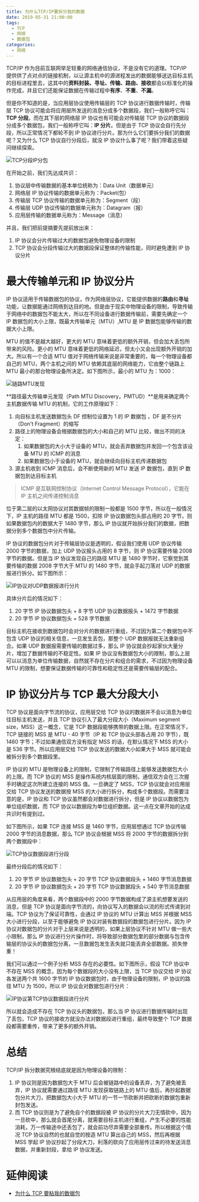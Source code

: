 ```yaml
---
title: 为什么TCP/IP要拆分我的数据
date: 2019-05-31 21:00:00
tags:
  - TCP
  - 网络
  - 数据包
categories:
  - 网络
---
```


TCP/IP 作为目前互联网举足轻重的网络通信协议，不是没有它的道理。TCP/IP 提供供了点对点的链接机制，以让源主机中的源进程发出的数据能够送达目标主机的目标进程里去，这其中的**资料封装、寻址、传输、路由、接收**都会以标准化的操作完成，并且它们还能保证数据在传输过程中**有序**、**不重**、**不漏**。

但是你不知道的是，当应用层协议使用传输层的 TCP 协议进行数据传输时，传输层 TCP 协议可能会将应用层所发送的消息分成多个数据段，我们一般称呼它叫：**TCP 分段**。而在其下层的网络层 IP 协议也有可能会对传输层 TCP 协议的数据段分成多个数据包，我们一般称呼它叫：**IP 分片**。但是由于 TCP 协议会自行先分段，所以正常情况下都轮不到 IP 协议进行分片。那为什么它们要拆分我们的数据呢？又为什么 TCP 协议自行分段后，就没 IP 协议什么事了呢？我们带着这些疑问继续探索。

<!--more-->

![TCP分段IP分包](https://cdn.jsdelivr.net/gh/aaronlam/imghosting/20201031123646.png)

在开始之前，我们先达成共识：

1. 协议层中传输数据的基本单位统称为：Data Unit（数据单元）
2. 网络层 IP 协议传输的数据单元称为：Packet(包）
3. 传输层 TCP 协议传输的数据单元称为：Segment（段）
4. 传输层 UDP 协议传输的数据单元称为：Datagram（报）
5. 应用层传输的数据单元称为：Message（消息）

并且，我们把前提摘要先提前放出来：

1. IP 协议会分片传输过大的数据包避免物理设备的限制
2. TCP 协议会分段传输过大的数据段保证整体的传输性能，同时避免遭到 IP 协议分片

# 最大传输单元和 IP 协议分片

IP 协议适用于传输数据包的协议，作为网络层协议，它能提供数据的**路由**和**寻址**功能，让数据能通过网络到达目的地。但是由于现实中物理设备的限制，导致传输于网络中的数据包不能太大，所以在不同设备进行数据传输前，需要先确定一个 IP 数据包的大小上限，既最大传输单元（MTU）,MTU 是 IP 数据包能够传输的数据大小上限。

MTU 的值不是越大越好，更大的 MTU 意味着更低的额外开销，但会加大丢包所带来的风险。更小的 MTU 意味着更低的网络延迟，但太小又会出现额外开销的加大。所以有一个合适 MTU 值对于网络传输来说是非常重要的，每一个物理设备都自己的 MTU，两个主机之间的 MTU 依赖其底层的网络能力，它由整个链路上 MTU 最小的那台物理设备所决定。如下图所示，最小的 MTU 为：1000：

![链路MTU发现](https://cdn.jsdelivr.net/gh/aaronlam/imghosting/20201031133126.png)

**路径最大传输单元发现（Path MTU Discovery，PMTUD）**是用来确定两个主机数据传输 MTU 的机制，它的工作原理如下：

1. 向目标主机发送数据包头 DF 控制位设置为 1 的 IP 数据包 ，DF 是不分片（Don't Fragment）的缩写
2. 路径上的物理设备会根据数据包的大小和自己的 MTU 比较，做出不同的决定：
   1. 如果数据包的大小大于设备的 MTU，就会丢弃数据包并发回一个包含该设备 MTU 的 ICMP 的消息
   2. 如果数据包小于设备的 MTU，就会继续向目标主机传递数据包
3. 源主机收到 ICMP 消息后，会不断使用新的 MTU 发送 IP 数据包，直到 IP 数据包到达目标主机

> ICMP 是互联网控制协议（Internet Control Message Protocol），它能在 IP 主机之间传递控制消息

位于第二层的以太网协议对其数据帧的限制一般都是 1500 字节，所以在一般情况下，IP 主机的路径 MTU 都是 1500，扣除 IP 协议数据包头部占用的 20 字节，则如果数据包内的数据大于 1480 字节，那么 IP 协议就开始拆分我们的数据，把数据分到多个数据包中分片传输。

IP 协议的数据包分片对于传输层协议是透明的，假设我们使用 UDP 协议传输 2000 字节的数据，加上 UDP 协议报头占用的 8 字节，则 IP 协议需要传输 2008 字节的数据。但是当 IP 协议发现自己的路径 MTU 是 1480 字节时，它察觉到其要传输的数据 2008 字节大于 MTU 的 1480 字节，就会手起刀落对 UDP 的数据报进行拆分。如下图所示：

![IP协议对UDP数据报进行分片](https://cdn.jsdelivr.net/gh/aaronlam/imghosting/20201031141508.png)

具体分片后的情况如下：

1. 20 字节 IP 协议数据包头 + 8 字节 UDP 协议数据报头 + 1472 字节数据
2. 20 字节 IP 协议数据包头 + 528 字节数据

目标主机在接收到数据包时会对分片的数据进行重组，不过因为第二个数据包中不包含 UDP 协议的相关信息，一旦发生丢包，那整个 UDP 数据报就无法重新组合。如果 UDP 数据报需要传输的数据过多，那么 IP 协议就会抄起家伙大量分片，增加了数据传输的不稳定性。如果 IP 协议没有数据包大小的限制，那么上层可以以消息为单位传输数据，自然就不存在分片和组合的需求，不过因为物理设备 MTU 的限制，想要保证数据传输的可靠性和稳定性还是需要传输层的配合。

# IP 协议分片与 TCP 最大分段大小

TCP 协议是面向字节流的协议，应用层交给 TCP 协议的数据并不会以消息为单位往目标主机发送，并且 TCP 协议引入了最大分段大小（Maximum segment size，MSS）这一概念，它是 TCP 数据段能够携带的数据上限。在正常情况下，TCP 链接的 MSS 是 MTU - 40 字节（IP 和 TCP 协议头部各占用 20 字节），既 1460 字节；不过如果通信双方没有指定 MSS 的话，在默认情况下 MSS 的大小是 536 字节。所以应用层交给 TCP 协议发送的数据大小如果大于 MSS 就可能会被拆分到多个数据段里。

IP 协议的 MTU 是物理设备上的限制，它限制了传输路径上能够发送数据包大小的上限。而 TCP 协议的 MSS 是操作系统内核层面的限制，通信双方会在三次握手时确定这次所建立连接的 MSS 值。一旦确定了 MSS，TCP 协议就会对应用层交给 TCP 协议发送的数据按 MSS 的大小进行拆分，构成多个数据段。而需要注意的是，IP 协议和 TCP 协议虽然都会对数据进行拆分，但是 IP 协议以数据包为单位组织数据，而 TCP 协议以数据段为单位组织数据。这一点在文章开始的达成共识时有提到过。

如下图所示，如果 TCP 连接 MSS 是 1460 字节，应用层想通过 TCP 协议传输 2000 字节的消息数据，那么 TCP 协议会根据 MSS 将 2000 字节的数据拆分到两个数据段中：

![TCP协议数据段进行分段](https://cdn.jsdelivr.net/gh/aaronlam/imghosting/20201031154702.png)

最终分段后的情况如下：

1. 20 字节 IP 协议数据包头 + 20 字节 TCP 协议数据段头 + 1460 字节消息数据
2. 20 字节 IP 协议数据包头 + 20 字节 TCP 协议数据段头 + 540 字节消息数据

从应用层的角度来看，两个数据段中的 2000 字节数据构成了源主机想要发送的消息，但是 TCP 协议是面向字节流的，向协议写入的数据会以流的形式传递到对端。TCP 协议为了保证可靠性，会通过 IP 协议的 MTU 计算出 MSS 并根据 MSS 大小进行分段，以至于能够避免 IP 协议对装有数据段的数据包进行分片。因为 IP 协议对数据包的分片对于上层来说是透明的，如果上层协议不针对 MTU 做一些大小限制，那么 IP 协议进行分片操作时，将导致部分数据包里的部分数据与包含传输层的协议头的数据包分离，一旦数据包发生丢失就只能丢弃全部数据。损失惨重！

我们可以通过一个例子分析 MSS 存在的必要性。如下图所示，假设 TCP 协议中不存在 MSS 的概念，因为每个数据段的大小没有上限，当 TCP 协议交给 IP 协议各发送两个共 1600 字节的 IP 协议数据包时，由于物理设备的限制，IP 协议的路径 MTU 为 1500，所以 IP 协议会对数据包进行分片：

![IP协议第TCP协议数据段进行分片](https://cdn.jsdelivr.net/gh/aaronlam/imghosting/20201031164352.png)

所以就会造成不存在 TCP 协议头的数据包，那么当 IP 协议进行数据传输时出现了丢包，TCP 协议的接收方就没办法对数据段进行重组，最终导致整个 TCP 数据段都需要重传，带来了更多的额外开销。

# 总结

TCP/IP 拆分数据究根结底就是因为物理设备的限制：

1. IP 协议则是因为数据包大于 MTU 后会被链路中的设备丢弃，为了避免被丢弃，IP 协议就需要通过路径 MTU 发现获取链路上的 MTU 值后，再抄起数据包分片大刀，把数据包大小大于 MTU 的一节一节砍断并把砍断的数据包重新封包发送。
2. 而 TCP 协议则是为了避免自个的数据段被 IP 协议的分片大刀无情砍中，因为一旦砍中，那么就会首尾分离，就需要目标主机进行重组，产生不必要的性能消耗，万一传输途中还丢包了，就会前功尽弃需要全部重传。所以根据这个情况 TCP 协议自然的也就自觉的按造 MTU 算出自己的 MSS，然后再根据 MSS 学起 IP 协议抄起了分段大刀，利落的砍向了应用层传过来的待发送消息数据，并重新封段，拿给 IP 协议发送。

# 延伸阅读

- [为什么 TCP 要粘我的数据包](/2019/04/04/why-tcp-sticky-my-packet/)
